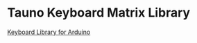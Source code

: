 # Tauno Keyboard Matrix Library

[Keyboard Library for Arduino](https://github.com/arduino-libraries/Keyboard)